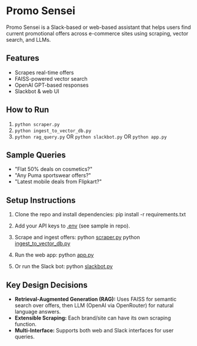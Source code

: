 # Promo Sensei

Promo Sensei is a Slack-based or web-based assistant that helps users find current promotional offers across e-commerce sites using scraping, vector search, and LLMs.

## Features

- Scrapes real-time offers
- FAISS-powered vector search
- OpenAI GPT-based responses
- Slackbot & web UI

## How to Run

1. `python scraper.py`
2. `python ingest_to_vector_db.py`
3. `python rag_query.py` OR `python slackbot.py` OR `python app.py`

## Sample Queries

- "Flat 50% deals on cosmetics?"
- "Any Puma sportswear offers?"
- "Latest mobile deals from Flipkart?"

## Setup Instructions

1. Clone the repo and install dependencies:
   pip install -r requirements.txt

2. Add your API keys to [.env](http://_vscodecontentref_/11) (see sample in repo).

3. Scrape and ingest offers:
   python [scraper.py](http://_vscodecontentref_/12)
   python [ingest_to_vector_db.py](http://_vscodecontentref_/13)

4. Run the web app:
   python [app.py](http://_vscodecontentref_/14)

5. Or run the Slack bot:
   python [slackbot.py](http://_vscodecontentref_/15)

## Key Design Decisions

- **Retrieval-Augmented Generation (RAG):** Uses FAISS for semantic search over offers, then LLM (OpenAI via OpenRouter) for natural language answers.
- **Extensible Scraping:** Each brand/site can have its own scraping function.
- **Multi-Interface:** Supports both web and Slack interfaces for user queries.
